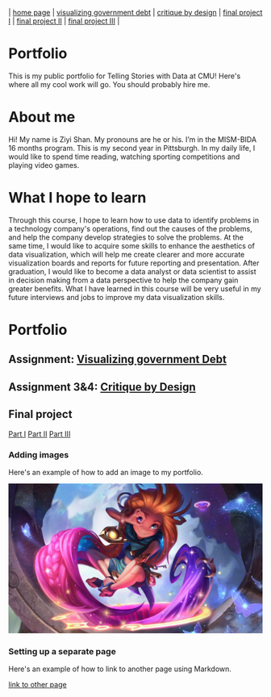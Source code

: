 | [home page](https://dashuai77.github.io/Portfolio/) | [visualizing government debt](visualizing-government-debt.md) | [critique by design](critique-by-design.md) | [final project I](final-project-part-one-Ziyi.md) | [final project II](final-project-part-two-Ziyi.md) | [final project III](final-project-part-three.md) |
# Portfolio
This is my public portfolio for Telling Stories with Data at CMU!  Here's where all my cool work will go. You should probably hire me. 

# About me
Hi! My name is Ziyi Shan. My pronouns are he or his. I’m in the MISM-BIDA 16 months program. This is my second year in Pittsburgh. In my daily life, I would like to spend time reading, watching sporting competitions and playing video games. 


# What I hope to learn
Through this course, I hope to learn how to use data to identify problems in a technology company's operations, find out the causes of the problems, and help the company develop strategies to solve the problems. At the same time, I would like to acquire some skills to enhance the aesthetics of data visualization, which will help me create clearer and more accurate visualization boards and reports for future reporting and presentation. After graduation, I would like to become a data analyst or data scientist to assist in decision making from a data perspective to help the company gain greater benefits. What I have learned in this course will be very useful in my future interviews and jobs to improve my data visualization skills.

# Portfolio

## Assignment: [Visualizing government Debt](visualizing-government-debt.md)

## Assignment 3&4: [Critique by Design](critique-by-design.md)

## Final project
[Part I](final-project-part-one-Ziyi.md)
[Part II](final-project-part-two-Ziyi.md)
[Part III](final-project-part-three.md)

### Adding images
Here's an example of how to add an image to my portfolio.


![A lol character picture](Zoe.jpg)


### Setting up a separate page

Here's an example of how to link to another page using Markdown.

[link to other page](dataviz1.md)

